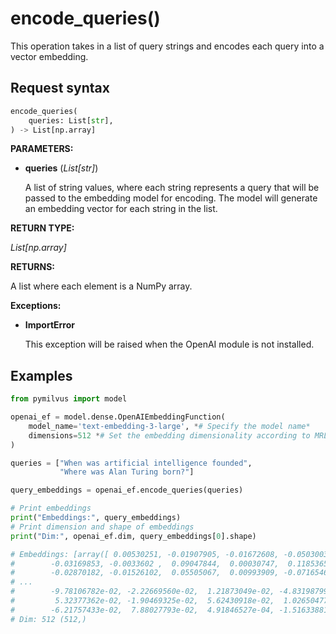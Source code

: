# encode_queries()

This operation takes in a list of query strings and encodes each query into a vector embedding.

## Request syntax

```python
encode_queries(
    queries: List[str], 
) -> List[np.array]
```

**PARAMETERS:**

- **queries** (*List[str]*)

    A list of string values, where each string represents a query that will be passed to the embedding model for encoding. The model will generate an embedding vector for each string in the list.

**RETURN TYPE:**

*List[np.array]*

**RETURNS:**

A list where each element is a NumPy array.

**Exceptions:**

- **ImportError**

    This exception will be raised when the OpenAI module is not installed.

## Examples

```python
from pymilvus import model

openai_ef = model.dense.OpenAIEmbeddingFunction(
    model_name='text-embedding-3-large', *# Specify the model name*
    dimensions=512 *# Set the embedding dimensionality according to MRL feature.*
)

queries = ["When was artificial intelligence founded", 
           "Where was Alan Turing born?"]

query_embeddings = openai_ef.encode_queries(queries)

# Print embeddings
print("Embeddings:", query_embeddings)
# Print dimension and shape of embeddings
print("Dim:", openai_ef.dim, query_embeddings[0].shape)

# Embeddings: [array([ 0.00530251, -0.01907905, -0.01672608, -0.05030033,  0.01635982,
#        -0.03169853, -0.0033602 ,  0.09047844,  0.00030747,  0.11853652,
#        -0.02870182, -0.01526102,  0.05505067,  0.00993909, -0.07165466,
# ...
#        -9.78106782e-02, -2.22669560e-02,  1.21873049e-02, -4.83198799e-02,
#         5.32377362e-02, -1.90469325e-02,  5.62430918e-02,  1.02650477e-02,
#        -6.21757433e-02,  7.88027793e-02,  4.91846527e-04, -1.51633881e-02])]
# Dim: 512 (512,)
```
